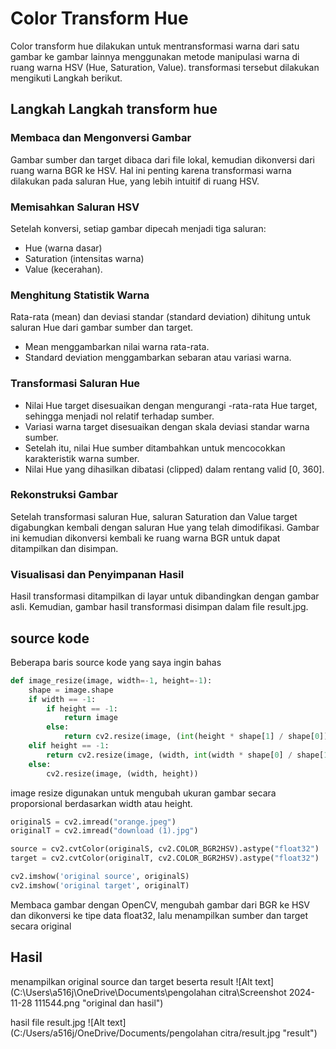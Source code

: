 # Color Transform Hue

Color transform hue dilakukan untuk mentransformasi warna dari satu gambar ke gambar lainnya menggunakan metode manipulasi warna di ruang warna HSV (Hue, Saturation, Value). transformasi tersebut dilakukan mengikuti Langkah berikut.

## Langkah Langkah transform hue

### Membaca dan Mengonversi Gambar
Gambar sumber dan target dibaca dari file lokal, kemudian dikonversi dari ruang warna BGR ke HSV. Hal ini penting karena transformasi warna dilakukan pada saluran Hue, yang lebih intuitif di ruang HSV.

### Memisahkan Saluran HSV
Setelah konversi, setiap gambar dipecah menjadi tiga saluran:
- Hue (warna dasar)
- Saturation (intensitas warna)
- Value (kecerahan).

### Menghitung Statistik Warna
Rata-rata (mean) dan deviasi standar (standard deviation) dihitung untuk saluran Hue dari gambar sumber dan target.
- Mean menggambarkan nilai warna rata-rata.
- Standard deviation menggambarkan sebaran atau variasi warna.

### Transformasi Saluran Hue
- Nilai Hue target disesuaikan dengan mengurangi -rata-rata Hue target, sehingga menjadi nol relatif terhadap sumber.
- Variasi warna target disesuaikan dengan skala deviasi standar warna sumber.
- Setelah itu, nilai Hue sumber ditambahkan untuk mencocokkan karakteristik warna sumber.
- Nilai Hue yang dihasilkan dibatasi (clipped) dalam rentang valid [0, 360].

### Rekonstruksi Gambar
Setelah transformasi saluran Hue, saluran Saturation dan Value target digabungkan kembali dengan saluran Hue yang telah dimodifikasi. Gambar ini kemudian dikonversi kembali ke ruang warna BGR untuk dapat ditampilkan dan disimpan.

### Visualisasi dan Penyimpanan Hasil
Hasil transformasi ditampilkan di layar untuk dibandingkan dengan gambar asli. Kemudian, gambar hasil transformasi disimpan dalam file result.jpg.

## source kode
Beberapa baris source kode yang saya ingin bahas

```python
def image_resize(image, width=-1, height=-1):
    shape = image.shape
    if width == -1:
        if height == -1:
            return image
        else:
            return cv2.resize(image, (int(height * shape[1] / shape[0]), height))
    elif height == -1:
        return cv2.resize(image, (width, int(width * shape[0] / shape[1])))
    else:
        cv2.resize(image, (width, height))
```
image resize digunakan untuk mengubah ukuran gambar secara proporsional berdasarkan width atau height.

```python
originalS = cv2.imread("orange.jpeg")
originalT = cv2.imread("download (1).jpg")

source = cv2.cvtColor(originalS, cv2.COLOR_BGR2HSV).astype("float32")
target = cv2.cvtColor(originalT, cv2.COLOR_BGR2HSV).astype("float32")

cv2.imshow('original source', originalS)
cv2.imshow('original target', originalT)
```
Membaca gambar dengan OpenCV, mengubah gambar dari BGR ke HSV dan dikonversi ke tipe data float32, lalu menampilkan sumber dan target secara original

## Hasil

menampilkan original source dan target beserta result 
![Alt text](C:\Users\a516j\OneDrive\Documents\pengolahan citra\Screenshot 2024-11-28 111544.png "original dan hasil")

hasil file result.jpg
![Alt text](C:/Users/a516j/OneDrive/Documents/pengolahan citra/result.jpg "result")
